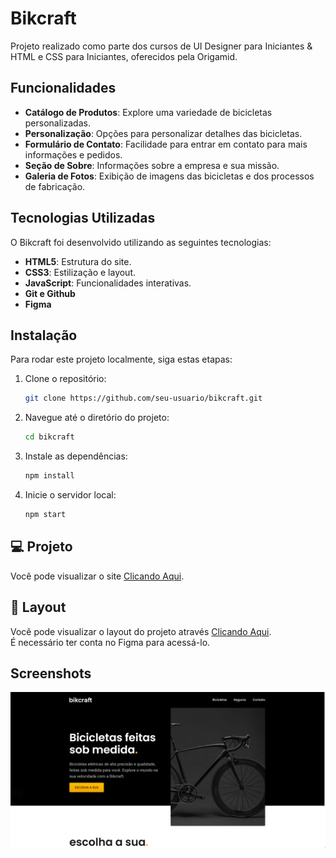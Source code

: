 # Bikcraft
Projeto realizado como parte dos cursos de UI Designer para Iniciantes & HTML e CSS para Iniciantes, oferecidos pela Origamid.

## Funcionalidades
- **Catálogo de Produtos**: Explore uma variedade de bicicletas personalizadas.
- **Personalização**: Opções para personalizar detalhes das bicicletas.
- **Formulário de Contato**: Facilidade para entrar em contato para mais informações e pedidos.
- **Seção de Sobre**: Informações sobre a empresa e sua missão.
- **Galeria de Fotos**: Exibição de imagens das bicicletas e dos processos de fabricação.

## Tecnologias Utilizadas
O Bikcraft foi desenvolvido utilizando as seguintes tecnologias:

- **HTML5**: Estrutura do site.
- **CSS3**: Estilização e layout.
- **JavaScript**: Funcionalidades interativas.
- **Git e Github**
- **Figma**

## Instalação

Para rodar este projeto localmente, siga estas etapas:

1. Clone o repositório:
    ```sh
    git clone https://github.com/seu-usuario/bikcraft.git
    ```

2. Navegue até o diretório do projeto:
    ```sh
    cd bikcraft
    ```

3. Instale as dependências:
    ```sh
    npm install
    ```

4. Inicie o servidor local:
    ```sh
    npm start
    ```

## 💻 Projeto
Você pode visualizar o site [Clicando Aqui](https://bikcraft-eight-inky.vercel.app).

## 🔖 Layout
Você pode visualizar o layout do projeto através [Clicando Aqui](https://www.figma.com/design/kRGUHXuAzRqpUolnbCwAwh/bikcraft?node-id=0-1). </br>
É necessário ter conta no Figma para acessá-lo.

## Screenshots

![App Screenshot](https://github.com/evertonsantoos/bikcraft/blob/main/img/img-readme/bikcraft-img.png)
